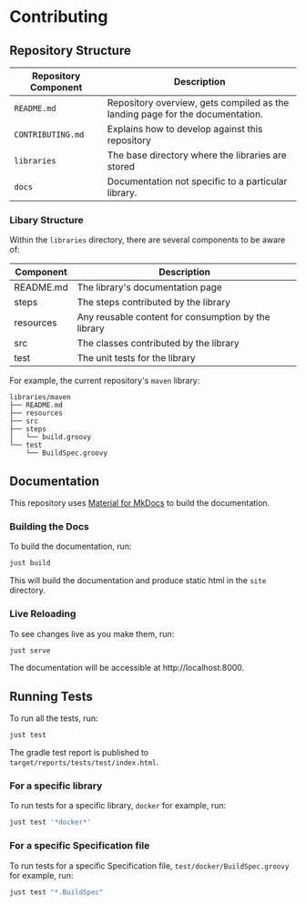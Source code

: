 # Contributing

## Repository Structure

| Repository Component | Description                                                                   |
|----------------------|-------------------------------------------------------------------------------|
| `README.md`          | Repository overview, gets compiled as the landing page for the documentation. |
| `CONTRIBUTING.md`    | Explains how to develop against this repository                               |
| `libraries`          | The base directory where the libraries are stored                             |
| `docs`               | Documentation not specific to a particular library.                           |

### Libary Structure

Within the `libraries` directory, there are several components to be aware of:

| Component | Description                                         |
|-----------|-----------------------------------------------------|
| README.md | The library's documentation page                    |
| steps     | The steps contributed by the library                |
| resources | Any reusable content for consumption by the library |
| src       | The classes contributed by the library              |
| test      | The unit tests for the library                      |

For example, the current repository's `maven` library: 

``` text
libraries/maven
├── README.md
├── resources
├── src
├── steps
│   └── build.groovy
└── test
    └── BuildSpec.groovy
```

## Documentation 

This repository uses [Material for MkDocs](https://squidfunk.github.io/mkdocs-material/) to build the documentation.

### Building the Docs

To build the documentation, run: 

``` bash
just build
```

This will build the documentation and produce static html in the `site` directory.

### Live Reloading

To see changes live as you make them, run: 

``` bash
just serve
```

The documentation will be accessible at http://localhost:8000.

## Running Tests

To run all the tests, run: 

``` bash
just test
```

The gradle test report is published to `target/reports/tests/test/index.html`. 

### For a specific library

To run tests for a specific library, `docker` for example, run:

``` bash
just test '*docker*'
```

### For a specific Specification file

To run tests for a specific Specification file, `test/docker/BuildSpec.groovy` for example, run:

``` bash
just test "*.BuildSpec"
```